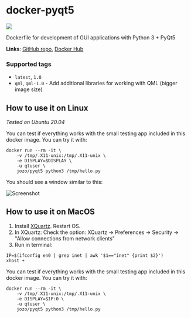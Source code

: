 # docker-pyqt5
[![](https://images.microbadger.com/badges/image/jozo/pyqt5.svg)](https://microbadger.com/images/jozo/pyqt5 "Get your own image badge on microbadger.com")

Dockerfile for development of GUI applications with Python 3 + PyQt5


**Links**: [GitHub repo](https://github.com/jozo/docker-pyqt5), [Docker Hub](https://hub.docker.com/r/jozo/pyqt5)

### Supported tags
* `latest`, `1.0`
* `qml`, `qml-1.0` - Add additional libraries for working with QML (bigger image size)

## How to use it on Linux
*Tested on Ubuntu 20.04*

You can test if everything works with the small testing app included in this 
docker image. You can try it with:

```
docker run --rm -it \
    -v /tmp/.X11-unix:/tmp/.X11-unix \
    -e DISPLAY=$DISPLAY \
    -u qtuser \
    jozo/pyqt5 python3 /tmp/hello.py
```

You should see a window similar to this:

![Screenshot](example-screenshot.png)

## How to use it on MacOS
1. Install [XQuartz](https://www.xquartz.org). Restart OS.
2. In XQuartz: Check the option: XQuartz -> Preferences -> Security -> "Allow connections from network clients"
3. Run in terminal:
```
IP=$(ifconfig en0 | grep inet | awk '$1=="inet" {print $2}')
xhost +
```

You can test if everything works with the small testing app included in this
docker image. You can try it with:

```
docker run --rm -it \
    -v /tmp/.X11-unix:/tmp/.X11-unix \
    -e DISPLAY=$IP:0 \
    -u qtuser \
    jozo/pyqt5 python3 /tmp/hello.py
```
